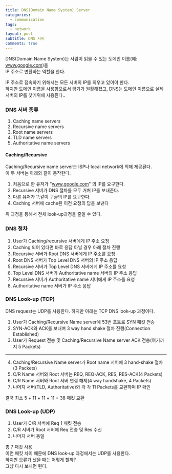 ```yaml
---
title: DNS(Domain Name System) Server
categories:
  - communication
tags:
  - network
layout: post
subtitle: DNS 서버
comments: true
---
```


DNS(Domain Name System)는 사람이 읽을 수 있는 도메인 이름(예: www.google.com)을  
IP 주소로 변환하는 역할을 한다.

IP 주소로 접속하기 위해서는 모든 서버의 IP를 외우고 있어야 한다.  
하지만 도메인 이름을 사용함으로서 암기가 원활해졌고, DNS는 도메인 이름으로
실제 서버의 IP를 찾기위해 사용된다..

### DNS 서버 종류

1. Caching name servers
2. Recursive name servers
3. Root name servers
4. TLD name servers
5. Authoritative name servers

#### Caching/Recursive

Caching/Recursive name server는 ISP나 local network에 의해 제공된다.  
이 두 서버는 아래와 같이 동작한다.

1. 처음으로 한 유저가 "www.google.com" 의 IP를 요구한다.
2. Recursive 서버가 DNS 절차를 모두 거쳐 IP를 보내준다.
3. 다른 유저가 똑같이 구글의 IP를 요구한다.
4. Caching 서버에 cache된 이전 요청의 답을 보낸다

위 과정을 통해서 전체 look-up과정을 줄일 수 있다.

### DNS 절차

1. User가 Caching/recursive 서버에게 IP 주소 요청
2. Caching 되어 있다면 바로 응답 아닐 경우 아래 절차 진행
3. Recursive 서버가 Root DNS 서버에게 IP 주소를 요청
4. Root DNS 서버가 Top Level DNS 서버의 IP 주소 응답
5. Recursive 서버가 Top Level DNS 서버에게 IP 주소를 요청
6. Top Level DNS 서버가 Authoritative name 서버의 IP 주소 응답
7. Recursive 서버가 Authoritative name 서버에게 IP 주소를 요청
8. Authoritative name 서버가 IP 주소 응답

### DNS Look-up (TCP)

DNS request는 UDP를 사용한다. 하지만 아래는 TCP DNS look-up 과정이다.

1. User가 Caching/Recursive Name server에 53번 포트로 SYN 패킷 전송
2. SYN-ACK와 ACK를 보내며 3 way hand shake 절차 진행(Connection Established)
3. User가 Request 전송 및 Caching/Recursive Name server ACK 전송(여기까지 5 Packets)

---

4. Caching/Recursive Name server가 Root name 서버에 3 hand-shake 절차(3 Packets)
5. C/R Name 서버와 Root 서버는 REQ, REQ-ACK, RES, RES-ACK(4 Packets)
6. C/R Name 서버와 Root 서버 연결 해제(4 way handshake, 4 Packets)
7. 나머지 서버(TLD, Authoritative)와 각 각 11 Packets를 교환하며 IP 확인

결국 최소 5 + 11 + 11 + 11 = 38 패킷 교환

### DNS Look-up (UDP)

1. User가 C/R 서버에 Req 1 패킷 전송
2. C/R 서버가 Root 서버에 Req 전송 및 Res 수신
3. 나머지 서버 동일

총 7 패킷 사용  
이런 패킷 차이 때문에 DNS look-up 과정에서는 UDP를 사용한다.  
하지만 오류가 났을 때는 어떻게 할까?  
그냥 다시 보내면 된다.
